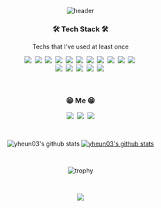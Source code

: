 <div align="center">
  
  ![header](https://capsule-render.vercel.app/api?type=soft&color=auto&height=150&section=header&text=EunYoungHwan&fontSize=70&animation=twinkling)

  <h3 align="center">🛠 Tech Stack 🛠</h3>
  <p align="center"> Techs that I've used at least once </p>
  <p align="center">
    <img src="https://img.shields.io/badge/HTML5-E34F26?style=flat-square&logo=html5&logoColor=white"/></a>&nbsp
    <img src="https://img.shields.io/badge/CSS-1572B6?style=flat-square&logo=css3&logoColor=white"/></a>&nbsp
    <img src="https://img.shields.io/badge/JavaScript-ffb13b?style=flat-square&logo=javascript&logoColor=white"/></a>&nbsp 
    <img src="https://img.shields.io/badge/jQuery-0769ad?style=flat-square&logo=jquery&logoColor=white"/></a>&nbsp 
    <img src="https://img.shields.io/badge/BootStrap-7952b3?style=flat-square&logo=Bootstrap&logoColor=white"/></a>&nbsp 
    <img src="https://img.shields.io/badge/MySQL-4479a1?style=flat-square&logo=MySQL&logoColor=white"/></a>&nbsp 
    <img src="https://img.shields.io/badge/Oracle-f80000?style=flat-square&logo=Oracle&logoColor=white"/></a>&nbsp 
    <img src="https://img.shields.io/badge/JAVA-007396?style=flat-square&logo=JAVA&logoColor=white"/></a>&nbsp 
    <img src="https://img.shields.io/badge/UNITY-000000?style=flat-square&logo=UNITY&logoColor=white"/></a>&nbsp 
    <img src="https://img.shields.io/badge/Android-3ddc84?style=flat-square&logo=Android&logoColor=white"/></a>&nbsp 
    <img src="https://img.shields.io/badge/Xcode-147EFB?style=flat-square&logo=Xcode&logoColor=white"/></a>&nbsp 
    <br>
    <img src="https://img.shields.io/badge/Figma-f24e1e?style=flat-square&logo=Figma&logoColor=white"/></a>&nbsp 
    <img src="https://img.shields.io/badge/AdobePhotoshop-31a8ff?style=flat-square&logo=AdobePhotoshop&logoColor=white"/></a>&nbsp 
    <img src="https://img.shields.io/badge/AdobeIllustrator-ff9a00?style=flat-square&logo=AdobeIllustrator&logoColor=white"/></a>&nbsp
    <img src="https://img.shields.io/badge/AdobeXD-ff61f6?style=flat-square&logo=AdobeXD&logoColor=white"/></a>&nbsp 
    <img src="https://img.shields.io/badge/AdobePremierePro-9999ff?style=flat-square&logo=AdobePremierePro&logoColor=white"/></a>&nbsp 
  </p>
  <br>
  <h3 align="center"> 😁 Me 😁 </h3>
  <p align="center">
    <a href="https://www.instagram.com/illusion__is/"><img src="https://img.shields.io/badge/Instagram-E4405F?style=flat-square&logo=Instagram&logoColor=white&link=https://www.instagram.com/illusion__is/"/></a>&nbsp
    <a href="https://www.facebook.com/eyh208"><img src="https://img.shields.io/badge/Facebook-1877F2?style=flat-square&logo=Facebook&logoColor=white&link=https://www.facebook.com/eyh208"/></a>&nbsp
    <a href="mailto:eyh208@gmail.com"><img src="https://img.shields.io/badge/Gmail-d14836?style=flat-square&logo=Gmail&logoColor=white&link=viliketh1s98@naver.com"/></a>
  </p>
  <br>

  ![yheun03's github stats](https://github-readme-stats.vercel.app/api?username=yheun03&show_icons=true)
  [![yheun03's github stats](https://github-readme-stats.vercel.app/api/top-langs/?username=yheun03&show_icons=true&hide_border=false&title_color=004386&icon_color=004386&layout=compact)](https://github.com/yheun03)

  <br>

  ![trophy](https://github-profile-trophy.vercel.app/?username=yheun03)

  <br>
  <p align="center">
    <a href="https://hits.seeyoufarm.com"><img src="https://hits.seeyoufarm.com/api/count/incr/badge.svg?url=https%3A%2F%2Fgithub.com%2Fyheun03&count_bg=%2379C83D&title_bg=%23555555&icon=github.svg&icon_color=%23E7E7E7&title=hits&edge_flat=true"/></a>
  </p>

</div>
